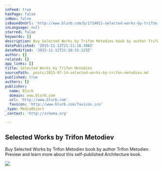 ```yaml
---
inFeed: true
hasPage: false
inNav: false
isBasedOnUrl: 'http://www.blurb.com/b/1714011-selected-works-by-trifon-metodiev'
inLanguage: null
starred: false
keywords: []
description: Buy Selected Works by Trifon Metodiev book by author Trifon Metodiev. Preview and learn more about this self-published Architecture book.
datePublished: '2015-11-12T21:11:16.308Z'
dateModified: '2015-11-12T21:10:15.123Z'
author: []
related: []
app_links: []
title: Selected Works by Trifon Metodiev
sourcePath: _posts/2015-07-14-selected-works-by-trifon-metodiev.md
published: true
authors: []
publisher:
  name: Blurb
  domain: www.blurb.com
  url: 'http://www.blurb.com'
  favicon: 'http://www.blurb.com/favicon.ico'
_type: MediaObject
_context: 'http://schema.org'

---
```

<article style=""><h1>Selected Works by Trifon Metodiev</h1><p>Buy Selected Works by Trifon Metodiev book by author Trifon Metodiev. Preview and learn more about this self-published Architecture book.</p><img src="http://www.blurb.com/images/uploads/catalog/16/2043116/1862769-ff2b4cab4769f379ba5a8173bef1d293.jpg" /></article>